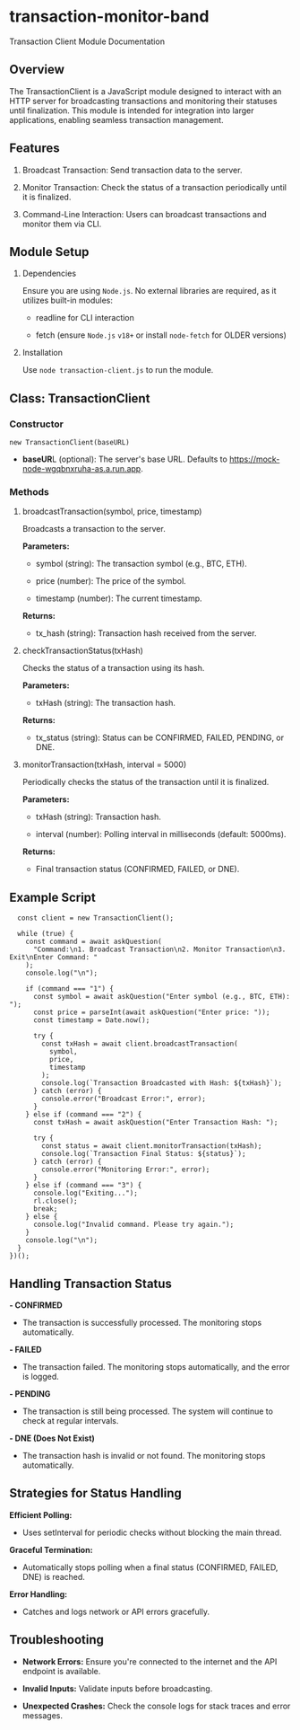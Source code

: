 # transaction-monitor-band

Transaction Client Module Documentation

## Overview

The TransactionClient is a JavaScript module designed to interact with an HTTP server for broadcasting transactions and monitoring their statuses until finalization. This module is intended for integration into larger applications, enabling seamless transaction management.

## Features

1. Broadcast Transaction: Send transaction data to the server.

2. Monitor Transaction: Check the status of a transaction periodically until it is finalized.

3. Command-Line Interaction: Users can broadcast transactions and monitor them via CLI.

## Module Setup

1. Dependencies

   Ensure you are using `Node.js`. No external libraries are required, as it utilizes built-in modules:

   - readline for CLI interaction

   - fetch (ensure `Node.js` `v18+` or install `node-fetch` for OLDER versions)

2. Installation

   Use `node transaction-client.js` to run the module.

## Class: TransactionClient

### Constructor

`new TransactionClient(baseURL)`

- **baseUR**L (optional): The server's base URL. Defaults to https://mock-node-wgqbnxruha-as.a.run.app.

### Methods

1. broadcastTransaction(symbol, price, timestamp)

   Broadcasts a transaction to the server.

   **Parameters:**

   - symbol (string): The transaction symbol (e.g., BTC, ETH).

   - price (number): The price of the symbol.

   - timestamp (number): The current timestamp.

   **Returns:**

   - tx_hash (string): Transaction hash received from the server.

2. checkTransactionStatus(txHash)

   Checks the status of a transaction using its hash.

   **Parameters:**

   - txHash (string): The transaction hash.

   **Returns:**

   - tx_status (string): Status can be CONFIRMED, FAILED, PENDING, or DNE.

3. monitorTransaction(txHash, interval = 5000)

   Periodically checks the status of the transaction until it is finalized.

   **Parameters:**

   - txHash (string): Transaction hash.

   - interval (number): Polling interval in milliseconds (default: 5000ms).

   **Returns:**

   - Final transaction status (CONFIRMED, FAILED, or DNE).

## Example Script

```(async () => {
  const client = new TransactionClient();

  while (true) {
    const command = await askQuestion(
      "Command:\n1. Broadcast Transaction\n2. Monitor Transaction\n3. Exit\nEnter Command: "
    );
    console.log("\n");

    if (command === "1") {
      const symbol = await askQuestion("Enter symbol (e.g., BTC, ETH): ");
      const price = parseInt(await askQuestion("Enter price: "));
      const timestamp = Date.now();

      try {
        const txHash = await client.broadcastTransaction(
          symbol,
          price,
          timestamp
        );
        console.log(`Transaction Broadcasted with Hash: ${txHash}`);
      } catch (error) {
        console.error("Broadcast Error:", error);
      }
    } else if (command === "2") {
      const txHash = await askQuestion("Enter Transaction Hash: ");

      try {
        const status = await client.monitorTransaction(txHash);
        console.log(`Transaction Final Status: ${status}`);
      } catch (error) {
        console.error("Monitoring Error:", error);
      }
    } else if (command === "3") {
      console.log("Exiting...");
      rl.close();
      break;
    } else {
      console.log("Invalid command. Please try again.");
    }
    console.log("\n");
  }
})();
```

## Handling Transaction Status

**- CONFIRMED**

- The transaction is successfully processed. The monitoring stops automatically.

**- FAILED**

- The transaction failed. The monitoring stops automatically, and the error is logged.

**- PENDING**

- The transaction is still being processed. The system will continue to check at regular intervals.

**- DNE (Does Not Exist)**

- The transaction hash is invalid or not found. The monitoring stops automatically.

## Strategies for Status Handling

**Efficient Polling:**

- Uses setInterval for periodic checks without blocking the main thread.

**Graceful Termination:**

- Automatically stops polling when a final status (CONFIRMED, FAILED, DNE) is reached.

**Error Handling:**

- Catches and logs network or API errors gracefully.

## Troubleshooting

- **Network Errors:** Ensure you're connected to the internet and the API endpoint is available.

- **Invalid Inputs:** Validate inputs before broadcasting.

- **Unexpected Crashes:** Check the console logs for stack traces and error messages.
